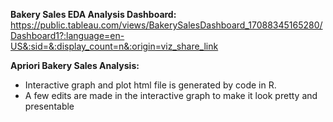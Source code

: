 **Bakery Sales EDA Analysis Dashboard:**
https://public.tableau.com/views/BakerySalesDashboard_17088345165280/Dashboard1?:language=en-US&:sid=&:display_count=n&:origin=viz_share_link

**Apriori Bakery Sales Analysis:**
- Interactive graph and plot html file is generated by code in R.
- A few edits are made in the interactive graph to make it look pretty and presentable

